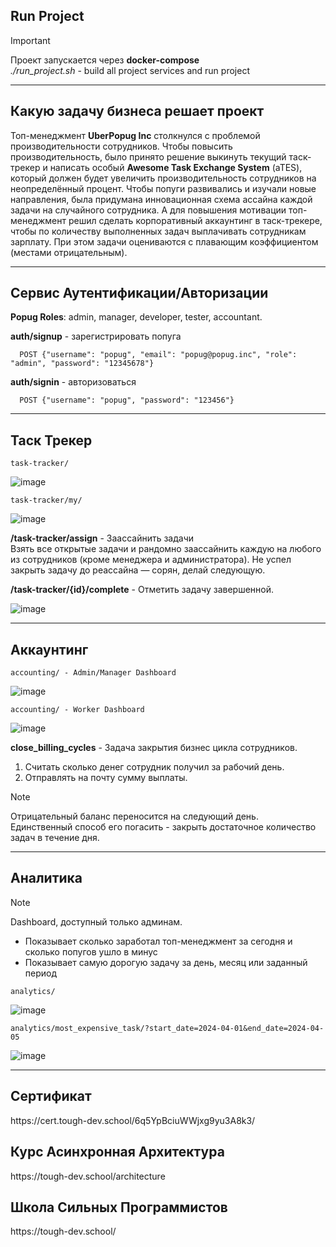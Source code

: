 <h2>Run Project</h2>

> [!IMPORTANT]
> Проект запускается через **docker-compose** </br>
> _./run_project.sh_ - build all project services and run project

<hr>

<h2>Какую задачу бизнеса решает проект</h2>

Топ-менеджмент **UberPopug Inc** столкнулся с проблемой производительности сотрудников. Чтобы повысить производительность, было принято решение выкинуть текущий таск-трекер и написать особый **Awesome Task Exchange System** (aTES), который должен будет увеличить производительность сотрудников на неопределённый процент. Чтобы попуги развивались и изучали новые направления, была придумана инновационная схема ассайна каждой задачи на случайного сотрудника. А для повышения мотивации топ-менеджмент решил сделать корпоративный аккаунтинг в таск-трекере, чтобы по количеству выполненных задач выплачивать сотрудникам зарплату. При этом задачи оцениваются с плавающим коэффициентом (местами отрицательным).

<hr>

<h2>Сервис Аутентификации/Авторизации</h2>

**Popug Roles**: admin, manager, developer, tester, accountant. </br>

   **auth/signup** - зарегистрировать попуга </br>
      
      POST {"username": "popug", "email": "popug@popug.inc", "role": "admin", "password": "12345678"}

   **auth/signin** - авторизоваться </br>

      POST {"username": "popug", "password": "123456"}

<hr>

<h2>Таск Трекер</h2>

    task-tracker/

![image](https://github.com/N1LEX/popug-tracker/assets/8479729/5a71ac87-5446-4360-bcfa-a5a72fb46f64)


    task-tracker/my/

![image](https://github.com/N1LEX/popug-tracker/assets/8479729/780f1e77-f8af-41bb-b8ea-9662f0701571)

  **/task-tracker/assign** - Заассайнить задачи </br>
  Взять все открытые задачи и рандомно заассайнить каждую на любого из сотрудников (кроме менеджера и администратора). Не успел закрыть задачу до реассайна — сорян, делай следующую.

**/task-tracker/{id}/complete** - Отметить задачу завершенной. </br>

![image](https://github.com/N1LEX/popug-tracker/assets/8479729/f631d7de-b1ea-4786-9989-fee4a6ed8275)

<hr>

<h2>Аккаунтинг</h2>

    accounting/ - Admin/Manager Dashboard

![image](https://github.com/N1LEX/popug-tracker/assets/8479729/f96f77d8-bd4a-4e1d-aa44-1028627b3246)


    accounting/ - Worker Dashboard


![image](https://github.com/N1LEX/popug-tracker/assets/8479729/ec87b253-ae84-4cc0-abf2-9cd25a872bea)

**close_billing_cycles** - Задача закрытия бизнес цикла сотрудников. </br>
  1. Считать сколько денег сотрудник получил за рабочий день.
  2. Отправлять на почту сумму выплаты.

> [!NOTE]
> Отрицательный баланс переносится на следующий день. </br>
> Единственный способ его погасить - закрыть достаточное количество задач в течение дня.

<hr>

<h2>Аналитика</h2>

> [!NOTE]
> Dashboard, доступный только админам. </br>
> * Показывает сколько заработал топ-менеджмент за сегодня и сколько попугов ушло в минус </br>
> * Показывает самую дорогую задачу за день, месяц или заданный период </br>

    analytics/

![image](https://github.com/N1LEX/popug-tracker/assets/8479729/ed4664f2-1e15-4009-a25c-a02dcb8820ba)

    analytics/most_expensive_task/?start_date=2024-04-01&end_date=2024-04-05

![image](https://github.com/N1LEX/popug-tracker/assets/8479729/fe2445a7-cddf-4006-b36c-8545e507f755)

<hr>

<h2>Сертификат</h2>
https://cert.tough-dev.school/6q5YpBciuWWjxg9yu3A8k3/


<h2>Курс Асинхронная Архитектура </h2>
https://tough-dev.school/architecture


<h2>Школа Сильных Программистов</h2>
https://tough-dev.school/



</br></br>

